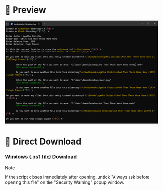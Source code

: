 # 🔎 Preview
![add-new-book_preview](/preview/add-new-book_preview.png)

# 💾 Direct Download
### [Windows (.ps1 file) Download](https://github.com/drewmarsh/add-new-book/releases/download/v1.0.0/add_new_book.ps1)
> [!NOTE]
> If the script closes immediately after opening, untick "Always ask before opening this file" on the "Security Warning" popup window.
